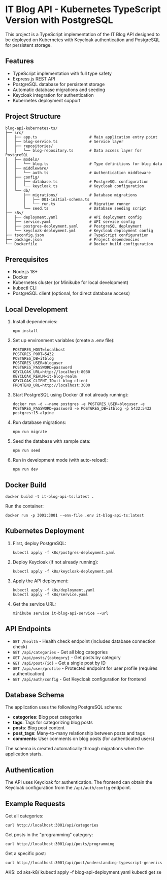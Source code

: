 # IT Blog API - Kubernetes TypeScript Version with PostgreSQL

This project is a TypeScript implementation of the IT Blog API designed to be deployed on Kubernetes with Keycloak authentication and PostgreSQL for persistent storage.

## Features

- TypeScript implementation with full type safety
- Express.js REST API
- PostgreSQL database for persistent storage
- Automatic database migrations and seeding
- Keycloak integration for authentication
- Kubernetes deployment support

## Project Structure

```
blog-api-kubernetes-ts/
├── src/
│   ├── app.ts                       # Main application entry point
│   ├── blog-service.ts              # Service layer
│   ├── repositories/
│   │   └── blog-repository.ts       # Data access layer for PostgreSQL
│   ├── models/
│   │   └── blog.ts                  # Type definitions for blog data
│   ├── middleware/
│   │   └── auth.ts                  # Authentication middleware
│   ├── config/
│   │   ├── database.ts              # PostgreSQL configuration
│   │   └── keycloak.ts              # Keycloak configuration
│   └── db/
│       ├── migrations/              # Database migrations
│       │   ├── 001-initial-schema.ts
│       │   └── run.ts               # Migration runner
│       └── seed.ts                  # Database seeding script
├── k8s/
│   ├── deployment.yaml              # API deployment config
│   ├── service.yaml                 # API service config
│   ├── postgres-deployment.yaml     # PostgreSQL deployment
│   └── keycloak-deployment.yml      # Keycloak deployment config
├── tsconfig.json                    # TypeScript configuration
├── package.json                     # Project dependencies
└── Dockerfile                       # Docker build configuration
```

## Prerequisites

- Node.js 18+
- Docker
- Kubernetes cluster (or Minikube for local development)
- kubectl CLI
- PostgreSQL client (optional, for direct database access)

## Local Development

1. Install dependencies:
   ```
   npm install
   ```

2. Set up environment variables (create a .env file):
   ```
   POSTGRES_HOST=localhost
   POSTGRES_PORT=5432
   POSTGRES_DB=itblog
   POSTGRES_USER=bloguser
   POSTGRES_PASSWORD=password
   KEYCLOAK_URL=http://localhost:8080
   KEYCLOAK_REALM=it-blog-realm
   KEYCLOAK_CLIENT_ID=it-blog-client
   FRONTEND_URL=http://localhost:3000
   ```

3. Start PostgreSQL using Docker (if not already running):
   ```
   docker run -d --name postgres -e POSTGRES_USER=bloguser -e POSTGRES_PASSWORD=password -e POSTGRES_DB=itblog -p 5432:5432 postgres:15-alpine
   ```

4. Run database migrations:
   ```
   npm run migrate
   ```

5. Seed the database with sample data:
   ```
   npm run seed
   ```

6. Run in development mode (with auto-reload):
   ```
   npm run dev
   ```

## Docker Build

```
docker build -t it-blog-api-ts:latest .
```

Run the container:
```
docker run -p 3001:3001 --env-file .env it-blog-api-ts:latest
```

## Kubernetes Deployment

1. First, deploy PostgreSQL:
   ```
   kubectl apply -f k8s/postgres-deployment.yaml
   ```

2. Deploy Keycloak (if not already running):
   ```
   kubectl apply -f k8s/keycloak-deployment.yml
   ```

3. Apply the API deployment:
   ```
   kubectl apply -f k8s/deployment.yaml
   kubectl apply -f k8s/service.yaml
   ```

4. Get the service URL:
   ```
   minikube service it-blog-api-service --url
   ```

## API Endpoints

- `GET /health` - Health check endpoint (includes database connection check)
- `GET /api/categories` - Get all blog categories
- `GET /api/posts/{category}` - Get posts by category
- `GET /api/post/{id}` - Get a single post by ID
- `GET /api/user/profile` - Protected endpoint for user profile (requires authentication)
- `GET /api/auth/config` - Get Keycloak configuration for frontend

## Database Schema

The application uses the following PostgreSQL schema:

- **categories**: Blog post categories
- **tags**: Tags for categorizing blog posts
- **posts**: Blog post content
- **post_tags**: Many-to-many relationship between posts and tags
- **comments**: User comments on blog posts (for authenticated users)

The schema is created automatically through migrations when the application starts.

## Authentication

The API uses Keycloak for authentication. The frontend can obtain the Keycloak configuration from the `/api/auth/config` endpoint.

## Example Requests

Get all categories:
```
curl http://localhost:3001/api/categories
```

Get posts in the "programming" category:
```
curl http://localhost:3001/api/posts/programming
```

Get a specific post:
```
curl http://localhost:3001/api/post/understanding-typescript-generics
```






AKS:
cd aks-k8/
kubectl apply -f blog-api-deployment.yaml 
kubectl get se